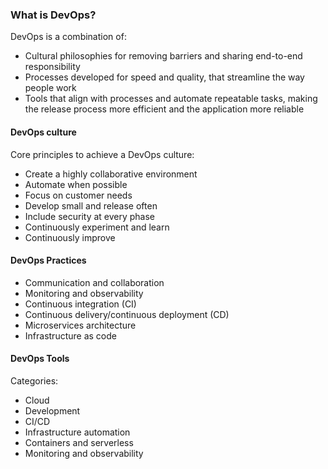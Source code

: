 ### What is DevOps?
DevOps is a combination of:
* Cultural philosophies for removing barriers and sharing end-to-end responsibility
* Processes developed for speed and quality, that streamline the way people work
* Tools that align with processes and automate repeatable tasks, making the release process more efficient and the application more reliable
#### DevOps culture
Core principles to achieve a DevOps culture:
* Create a highly collaborative environment
* Automate when possible
* Focus on customer needs
* Develop small and release often
* Include security at every phase
* Continuously experiment and learn
* Continuously improve
#### DevOps Practices
* Communication and collaboration
* Monitoring and observability
* Continuous integration (CI)
* Continuous delivery/continuous deployment (CD)
* Microservices architecture
* Infrastructure as code
#### DevOps Tools
Categories:
* Cloud
* Development
* CI/CD
* Infrastructure automation
* Containers and serverless
* Monitoring and observability
